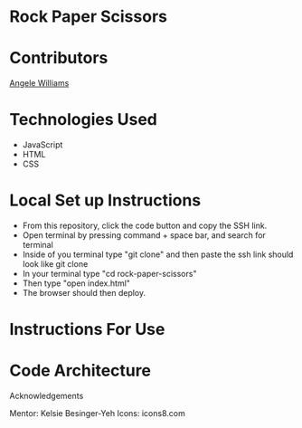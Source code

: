 # **Rock Paper Scissors**


# **Contributors**

[Angele Williams](https://github.com/angelewilliams)

# **Technologies Used**

- JavaScript
- HTML
- CSS

# **Local Set up Instructions**

- From this repository, click the code button and copy the SSH link.
- Open terminal by pressing command + space bar, and search for terminal
- Inside of you terminal type "git clone" and then paste the ssh link should look like git clone
- In your terminal type "cd rock-paper-scissors"
- Then type "open index.html"
- The browser should then deploy.

# **Instructions For Use**

# **Code Architecture**

Acknowledgements

Mentor: Kelsie Besinger-Yeh
Icons: icons8.com

